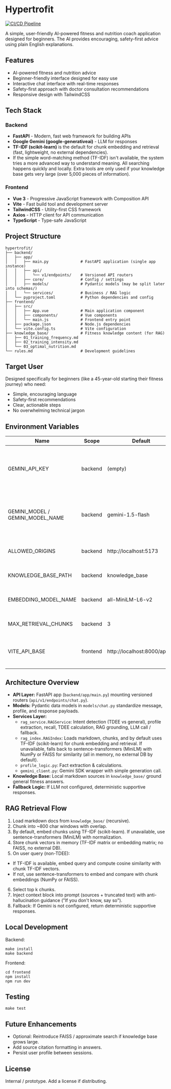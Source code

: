 # Hypertrofit

[![CI/CD Pipeline](https://github.com/yourusername/ai-fitness-coach/workflows/CI%2FCD%20Pipeline/badge.svg)](https://github.com/yourusername/ai-fitness-coach/actions)

A simple, user-friendly AI-powered fitness and nutrition coach application designed for beginners. The AI provides encouraging, safety-first advice using plain English explanations.

## Features

- AI-powered fitness and nutrition advice
- Beginner-friendly interface designed for easy use
- Interactive chat interface with real-time responses
- Safety-first approach with doctor consultation recommendations
- Responsive design with TailwindCSS

## Tech Stack

### Backend
- **FastAPI** - Modern, fast web framework for building APIs
- **Google Gemini (google-generativeai)** - LLM for responses
- **TF-IDF (scikit-learn)** is the default for chunk embedding and retrieval (fast, lightweight, no external dependencies).
- If the simple word-matching method (TF-IDF) isn't available, the system tries a more advanced way to understand meaning. All searching happens quickly and locally. Extra tools are only used if your knowledge base gets very large (over 5,000 pieces of information).

### Frontend
- **Vue 3** - Progressive JavaScript framework with Composition API
- **Vite** - Fast build tool and development server
- **TailwindCSS** - Utility-first CSS framework
- **Axios** - HTTP client for API communication
- **TypeScript** - Type-safe JavaScript

## Project Structure

```
hypertrofit/
├── backend/
│   ├── app/
│   │   ├── main.py              # FastAPI application (single app instance)
│   │   ├── api/
│   │   │   └── v1/endpoints/    # Versioned API routers
│   │   ├── core/                # Config / settings
│   │   ├── models/              # Pydantic models (may be split later into schemas/)
│   │   └── services/            # Business / RAG logic
│   └── pyproject.toml           # Python dependencies and config
├── frontend/
│   ├── src/
│   │   ├── App.vue              # Main application component
│   │   ├── components/          # Vue components
│   │   └── main.js              # Frontend entry point
│   ├── package.json             # Node.js dependencies
│   └── vite.config.ts           # Vite configuration
├── knowledge_base/              # Fitness knowledge content (for RAG)
│   ├── 01_training_frequency.md
│   ├── 02_training_intensity.md
│   └── 03_optimal_nutrition.md
└── rules.md                     # Development guidelines
```

## Target User

Designed specifically for beginners (like a 45-year-old starting their fitness journey) who need:
- Simple, encouraging language
- Safety-first recommendations
- Clear, actionable steps
- No overwhelming technical jargon

## Environment Variables

| Name | Scope | Default | Description |
|------|-------|---------|-------------|
| GEMINI_API_KEY | backend | (empty) | Google Generative AI API key. If missing, system returns deterministic fallback instead of failing. |
| GEMINI_MODEL / GEMINI_MODEL_NAME | backend | gemini-1.5-flash | Model name. `gemini_client` reads `GEMINI_MODEL`; settings class uses `GEMINI_MODEL_NAME`. Either works. |
| ALLOWED_ORIGINS | backend | http://localhost:5173 | Comma-separated list for CORS (frontend dev origin). |
| KNOWLEDGE_BASE_PATH | backend | knowledge_base | Override location of markdown knowledge base. |
| EMBEDDING_MODEL_NAME | backend | all-MiniLM-L6-v2 | Sentence transformer model used for embeddings. |
| MAX_RETRIEVAL_CHUNKS | backend | 3 | How many context chunks to inject into prompt. |
| VITE_API_BASE | frontend | http://localhost:8000/api/v1 | Base URL the frontend uses for API calls. Must include version prefix. |

## Architecture Overview

- **API Layer:** FastAPI app (`backend/app/main.py`) mounting versioned routers (`api/v1/endpoints/chat.py`).
- **Models:** Pydantic data models in `models/chat.py` standardize message, profile, and response payloads.
- **Services Layer:**
  - `rag_service.RAGService`: Intent detection (TDEE vs general), profile extraction, recall, TDEE calculation, RAG grounding, LLM call / fallback.
  - `rag_index.RAGIndex`: Loads markdown, chunks, and by default uses TF-IDF (scikit-learn) for chunk embedding and retrieval. If unavailable, falls back to sentence-transformers (MiniLM) with NumPy or FAISS for similarity (all in memory, no external DB by default).
  - `profile_logic.py`: Fact extraction & calculations.
  - `gemini_client.py`: Gemini SDK wrapper with simple generation call.
- **Knowledge Base:** Local markdown sources in `knowledge_base/` ground general fitness answers.
- **Fallback Logic:** If LLM not configured, deterministic supportive responses.

## RAG Retrieval Flow
1. Load markdown docs from `knowledge_base/` (recursive).
2. Chunk into ~800 char windows with overlap.
3. By default, embed chunks using TF-IDF (scikit-learn). If unavailable, use sentence-transformers (MiniLM) with normalization.
4. Store chunk vectors in memory (TF-IDF matrix or embedding matrix; no FAISS, no external DB).
5. On user query (non-TDEE):
  - If TF-IDF is available, embed query and compute cosine similarity with chunk TF-IDF vectors.
  - If not, use sentence-transformers to embed and compare with chunk embeddings (NumPy or FAISS).
6. Select top k chunks.
7. Inject context block into prompt (sources + truncated text) with anti-hallucination guidance ("If you don't know, say so").
8. Fallback: If Gemini is not configured, return deterministic supportive responses.

## Local Development

Backend:
```
make install
make backend
```
Frontend:
```
cd frontend
npm install
npm run dev
```

## Testing

```
make test
```

## Future Enhancements
- Optional: Reintroduce FAISS / approximate search if knowledge base grows large.
- Add source citation formatting in answers.
- Persist user profile between sessions.

## License
Internal / prototype. Add a license if distributing.

